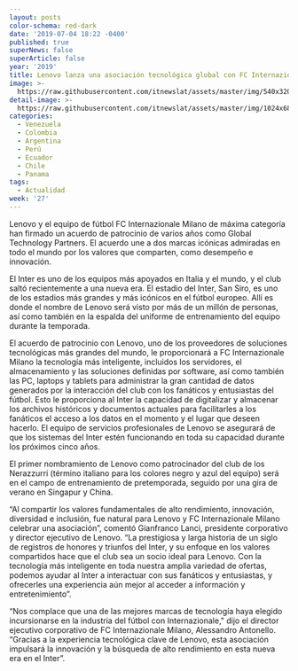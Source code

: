 ```yaml
---
layout: posts
color-schema: red-dark
date: '2019-07-04 18:22 -0400'
published: true
superNews: false
superArticle: false
year: '2019'
title: Lenovo lanza una asociación tecnológica global con FC Internazionale Milano
image: >-
  https://raw.githubusercontent.com/itnewslat/assets/master/img/540x320/Lenovo-Milano-p.jpg
detail-image: >-
  https://raw.githubusercontent.com/itnewslat/assets/master/img/1024x680/Lenovo-Milano-g.jpg
categories:
  - Venezuela
  - Colombia
  - Argentina
  - Perú
  - Ecuador
  - Chile
  - Panama
tags:
  - Actualidad
week: '27'
---
```

Lenovo y el equipo de fútbol FC Internazionale Milano de máxima categoría han firmado un acuerdo de patrocinio de varios años como Global Technology Partners. El acuerdo une a dos marcas icónicas admiradas en todo el mundo por los valores que comparten, como desempeño e innovación. 

El Inter es uno de los equipos más apoyados en Italia y el mundo, y el club saltó recientemente a una nueva era. El estadio del Inter, San Siro, es uno de los estadios más grandes y más icónicos en el fútbol europeo. Allí es donde el nombre de Lenovo será visto por más de un millón de personas, así como también en la espalda del uniforme de entrenamiento del equipo durante la temporada.

El acuerdo de patrocinio con Lenovo, uno de los proveedores de soluciones tecnológicas más grandes del mundo, le proporcionará a FC Internazionale Milano la tecnología más inteligente, incluidos los servidores, el almacenamiento y las soluciones definidas por software, así como también las PC, laptops y tablets para administrar la gran cantidad de datos generados por la interacción del club con los fanáticos y entusiastas del fútbol. Esto le proporciona al Inter la capacidad de digitalizar y almacenar los archivos históricos y documentos actuales para facilitarles a los fanáticos el acceso a los datos en el momento y el lugar que deseen hacerlo. El equipo de servicios profesionales de Lenovo se asegurará de que los sistemas del Inter estén funcionando en toda su capacidad durante los próximos cinco años.
 
El primer nombramiento de Lenovo como patrocinador del club de los Nerazzurri (término italiano para los colores negro y azul del equipo) será en el campo de entrenamiento de pretemporada, seguido por una gira de verano en Singapur y China.

“Al compartir los valores fundamentales de alto rendimiento, innovación, diversidad e inclusión, fue natural para Lenovo y FC Internazionale Milano celebrar una asociación”, comentó Gianfranco Lanci, presidente corporativo y director ejecutivo de Lenovo. “La prestigiosa y larga historia de un siglo de registros de honores y triunfos del Inter, y su enfoque en los valores compartidos hace que el club sea un socio ideal para Lenovo. Con la tecnología más inteligente en toda nuestra amplia variedad de ofertas, podemos ayudar al Inter a interactuar con sus fanáticos y entusiastas, y ofrecerles una experiencia aún mejor al acceder a información y entretenimiento”.

“Nos complace que una de las mejores marcas de tecnología haya elegido incursionarse en la industria del fútbol con Internazionale," dijo el director ejecutivo corporativo de FC Internazionale Milano, Alessandro Antonello. “Gracias a la experiencia tecnológica clave de Lenovo, esta asociación impulsará la innovación y la búsqueda de alto rendimiento en esta nueva era en el Inter”.